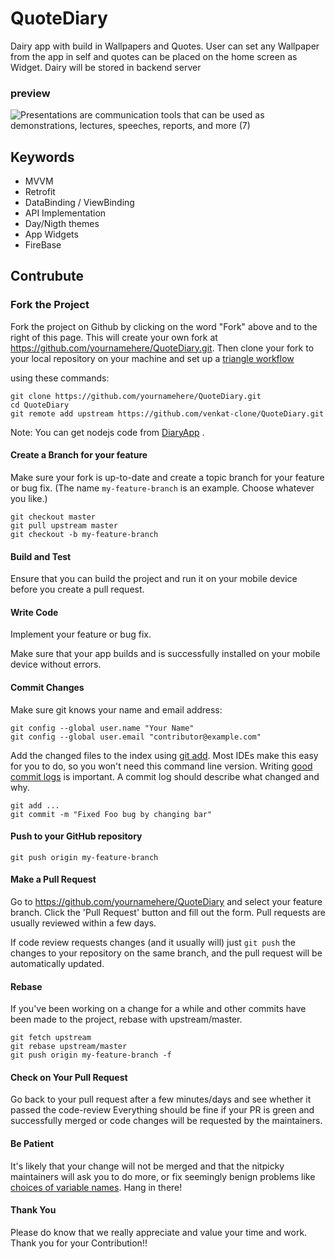 
# QuoteDiary

Dairy app with build in Wallpapers and Quotes. User can set any Wallpaper from the app in self and quotes can be placed on the home screen as Widget. Dairy will be stored in backend server



### preview
![Presentations are communication tools that can be used as demonstrations, lectures, speeches, reports, and more  (7)](https://user-images.githubusercontent.com/51732590/189871815-bc81d1e0-9b79-4a84-9901-842becfc6071.png)


## Keywords

* MVVM
* Retrofit
* DataBinding / ViewBinding
* API Implementation
* Day/Nigth themes
* App Widgets
* FireBase


## Contrubute

### Fork the Project
Fork the project on Github by clicking on the word "Fork" above and to the right of this page.  This will create your own fork at https://github.com/yournamehere/QuoteDiary.git. 
 Then clone your fork to your local repository on your machine and set up a [triangle workflow](https://github.com/forwards/first-contributions/blob/master/additional-material/git_workflow_scenarios/keeping-your-fork-synced-with-this-repository.md)

using these commands:
```
git clone https://github.com/yournamehere/QuoteDiary.git
cd QuoteDiary
git remote add upstream https://github.com/venkat-clone/QuoteDiary.git
```
Note: You can get nodejs code from [DiaryApp](https://github.com/venkat-clone/DiaryApp) .
#### Create a Branch for your feature

Make sure your fork is up-to-date and create a topic branch for your feature or bug fix.  (The name `my-feature-branch` is an example. Choose whatever you like.)

```
git checkout master
git pull upstream master
git checkout -b my-feature-branch
```

#### Build and Test

Ensure that you can build the project and run it on your mobile device before you create a pull request.


#### Write Code

Implement your feature or bug fix.

Make sure that your app builds and is successfully installed on your mobile device without errors.


#### Commit Changes

Make sure git knows your name and email address:

```
git config --global user.name "Your Name"
git config --global user.email "contributor@example.com"
```

Add the changed files to the index using [git add](https://git-scm.com/docs/git-add).  Most IDEs make this easy for you to do, so you won't need this command line version.
Writing [good commit logs](https://chris.beams.io/posts/git-commit/) is important. A commit log should describe what changed and why.

```
git add ...
git commit -m "Fixed Foo bug by changing bar"
```

#### Push to your GitHub repository

```
git push origin my-feature-branch
```


#### Make a Pull Request

Go to https://github.com/yournamehere/QuoteDiary and select your feature branch. Click the 'Pull Request' button and fill out the form. Pull requests are usually reviewed within a few days.

If code review requests changes (and it usually will) just `git push` the changes to your repository on the same branch, and the pull request will be automatically updated.


#### Rebase

If you've been working on a change for a while and other commits have been made to the project, rebase with upstream/master.

```
git fetch upstream
git rebase upstream/master
git push origin my-feature-branch -f
```

#### Check on Your Pull Request

Go back to your pull request after a few minutes/days and see whether it passed the code-review 
Everything should be fine if your PR is green and successfully merged or code changes will be requested by the maintainers.

#### Be Patient

It's likely that your change will not be merged and that the nitpicky maintainers will ask you to do more, or fix seemingly benign problems like [choices of variable names](https://quotesondesign.com/phil-karlton/). Hang in there!

#### Thank You

Please do know that we really appreciate and value your time and work. Thank you for your Contribution!!


